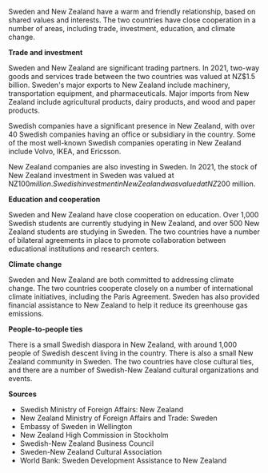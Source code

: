 Sweden and New Zealand have a warm and friendly relationship, based on shared values and interests. The two countries have close cooperation in a number of areas, including trade, investment, education, and climate change.

**Trade and investment**

Sweden and New Zealand are significant trading partners. In 2021, two-way goods and services trade between the two countries was valued at NZ$1.5 billion. Sweden's major exports to New Zealand include machinery, transportation equipment, and pharmaceuticals. Major imports from New Zealand include agricultural products, dairy products, and wood and paper products.

Swedish companies have a significant presence in New Zealand, with over 40 Swedish companies having an office or subsidiary in the country. Some of the most well-known Swedish companies operating in New Zealand include Volvo, IKEA, and Ericsson.

New Zealand companies are also investing in Sweden. In 2021, the stock of New Zealand investment in Sweden was valued at NZ$100 million. Swedish investment in New Zealand was valued at NZ$200 million.

**Education and cooperation**

Sweden and New Zealand have close cooperation on education. Over 1,000 Swedish students are currently studying in New Zealand, and over 500 New Zealand students are studying in Sweden. The two countries have a number of bilateral agreements in place to promote collaboration between educational institutions and research centers.

**Climate change**

Sweden and New Zealand are both committed to addressing climate change. The two countries cooperate closely on a number of international climate initiatives, including the Paris Agreement. Sweden has also provided financial assistance to New Zealand to help it reduce its greenhouse gas emissions.

**People-to-people ties**

There is a small Swedish diaspora in New Zealand, with around 1,000 people of Swedish descent living in the country. There is also a small New Zealand community in Sweden. The two countries have close cultural ties, and there are a number of Swedish-New Zealand cultural organizations and events.

**Sources**

- Swedish Ministry of Foreign Affairs: New Zealand
- New Zealand Ministry of Foreign Affairs and Trade: Sweden
- Embassy of Sweden in Wellington
- New Zealand High Commission in Stockholm
- Swedish-New Zealand Business Council
- Sweden-New Zealand Cultural Association
- World Bank: Sweden Development Assistance to New Zealand